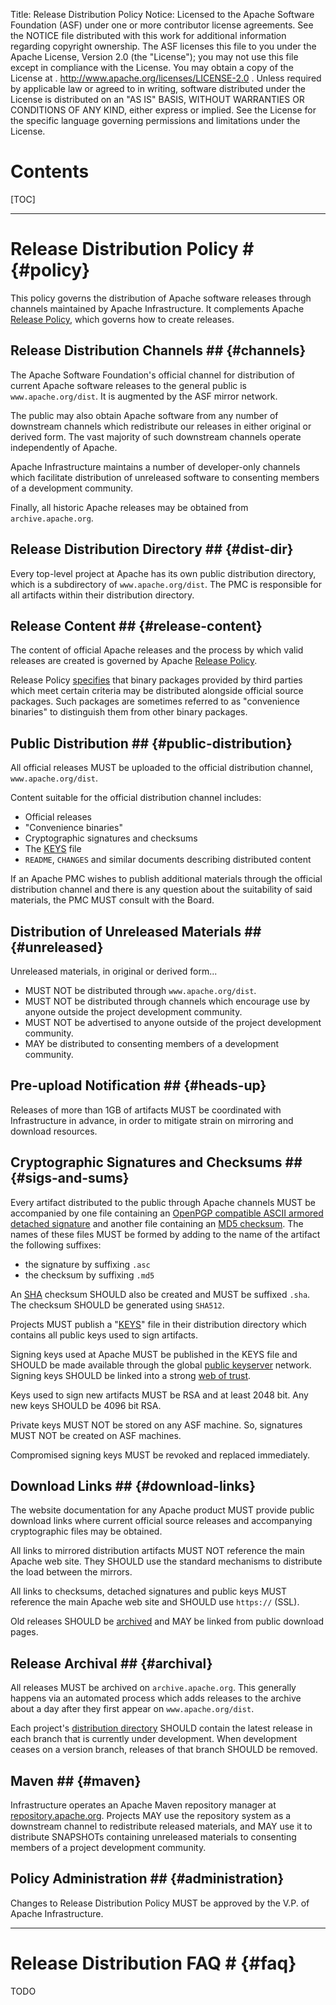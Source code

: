 Title: Release Distribution Policy
Notice:    Licensed to the Apache Software Foundation (ASF) under one
           or more contributor license agreements.  See the NOTICE file
           distributed with this work for additional information
           regarding copyright ownership.  The ASF licenses this file
           to you under the Apache License, Version 2.0 (the
           "License"); you may not use this file except in compliance
           with the License.  You may obtain a copy of the License at
           .
             http://www.apache.org/licenses/LICENSE-2.0
           .
           Unless required by applicable law or agreed to in writing,
           software distributed under the License is distributed on an
           "AS IS" BASIS, WITHOUT WARRANTIES OR CONDITIONS OF ANY
           KIND, either express or implied.  See the License for the
           specific language governing permissions and limitations
           under the License.

# Contents #

[TOC]

----------------

# Release Distribution Policy # {#policy}

This policy governs the distribution of Apache software releases
through channels maintained by Apache Infrastructure.  It complements Apache
[Release Policy](http://www.apache.org/dev/release), which governs how to
create releases.

## Release Distribution Channels ## {#channels}

The Apache Software Foundation's official channel for distribution of current
Apache software releases to the general public is `www.apache.org/dist`.  It
is augmented by the ASF mirror network.

The public may also obtain Apache software from any number of downstream
channels which redistribute our releases in either original or derived form.
The vast majority of such downstream channels operate independently of Apache.

Apache Infrastructure maintains a number of developer-only channels which
facilitate distribution of unreleased software to consenting members of a
development community.

Finally, all historic Apache releases may be obtained from
`archive.apache.org`.

## Release Distribution Directory ## {#dist-dir}

Every top-level project at Apache has its own public distribution directory,
which is a subdirectory of `www.apache.org/dist`.  The PMC is responsible for
all artifacts within their distribution directory.

## Release Content ## {#release-content}

The content of official Apache releases and the process by which valid
releases are created is governed by Apache [Release
Policy](http://www.apache.org/dev/release).

Release Policy [specifies](http://www.apache.org/dev/release#what) that binary
packages provided by third parties which meet certain criteria may be
distributed alongside official source packages.  Such packages are sometimes
referred to as "convenience binaries" to distinguish them from other binary
packages.

## Public Distribution ## {#public-distribution}

All official releases MUST be uploaded to the official distribution channel,
`www.apache.org/dist`.

Content suitable for the official distribution channel includes:

*   Official releases
*   "Convenience binaries"
*   Cryptographic signatures and checksums
*   The [KEYS](#sigs-and-sums) file
*   `README`, `CHANGES` and similar documents describing distributed
    content

If an Apache PMC wishes to publish additional materials through the official
distribution channel and there is any question about the suitability of said
materials, the PMC MUST consult with the Board.

## Distribution of Unreleased Materials ## {#unreleased}

Unreleased materials, in original or derived form...

*   MUST NOT be distributed through `www.apache.org/dist`.
*   MUST NOT be distributed through channels which encourage use by anyone
    outside the project development community.
*   MUST NOT be advertised to anyone outside of the project development
    community.
*   MAY be distributed to consenting members of a development community.

## Pre-upload Notification ## {#heads-up}

Releases of more than 1GB of artifacts MUST be coordinated with Infrastructure
in advance, in order to mitigate strain on mirroring and download resources.

## Cryptographic Signatures and Checksums ## {#sigs-and-sums}

Every artifact distributed to the public through Apache channels MUST be
accompanied by one file containing an [OpenPGP compatible ASCII armored
detached signature](release-signing#openpgp-ascii-detach-sig) and another file
containing an [MD5 checksum](release-signing#md5). The names of these files
MUST be formed by adding to the name of the artifact the following suffixes:

*   the signature by suffixing `.asc`
*   the checksum by suffixing `.md5`

An [SHA](release-signing#sha-checksum) checksum SHOULD also be created and
MUST be suffixed `.sha`.  The checksum SHOULD be generated using `SHA512`.

Projects MUST publish a "[KEYS](#release-signing#keys-policy)" file in their
distribution directory which contains all public keys used to sign artifacts.

Signing keys used at Apache MUST be published in the KEYS file and SHOULD be
made available through the global [public
keyserver](release-signing#keyserver) network.  Signing keys SHOULD be linked
into a strong [web of trust](release-signing#web-of-trust).

Keys used to sign new artifacts MUST be RSA and at least 2048 bit.  Any new
keys SHOULD be 4096 bit RSA.

Private keys MUST NOT be stored on any ASF machine. So, signatures
MUST NOT be created on ASF machines.

Compromised signing keys MUST be revoked and replaced immediately.

## Download Links ## {#download-links}

The website documentation for any Apache product MUST provide public download
links where current official source releases and accompanying cryptographic
files may be obtained.

All links to mirrored distribution artifacts MUST NOT reference the main
Apache web site. They SHOULD use the standard mechanisms to distribute the
load between the mirrors.

All links to checksums, detached signatures and public keys MUST
reference the main Apache web site and SHOULD use `https://` (SSL).

Old releases SHOULD be [archived](#archival) and MAY be linked from public
download pages.

## Release Archival ## {#archival}

All releases MUST be archived on `archive.apache.org`.  This generally happens
via an automated process which adds releases to the archive about a day after
they first appear on `www.apache.org/dist`.

Each project's [distribution directory](#dist-dir) SHOULD contain the latest
release in each branch that is currently under development.  When development
ceases on a version branch, releases of that branch SHOULD be removed.

## Maven ## {#maven}

Infrastructure operates an Apache Maven repository manager at
[repository.apache.org](https://repository.apache.org/).  Projects MAY
use the repository system as a downstream channel to redistribute released
materials, and MAY use it to distribute SNAPSHOTs containing unreleased
materials to consenting members of a project development community.

## Policy Administration ## {#administration}

Changes to Release Distribution Policy MUST be approved by the V.P. of Apache
Infrastructure.

----------------

# Release Distribution FAQ # {#faq}

TODO

